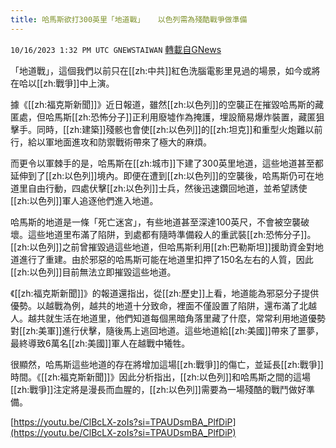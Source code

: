 ```yaml
---
title: 哈馬斯欲打300英里「地道戰」   以色列需為殘酷戰爭做準備
---
```

`10/16/2023 1:32 PM UTC GNEWSTAIWAN` [轉載自GNews](https://gnews.org/articles/1840507)


「地道戰」，這個我們以前只在[[zh:中共]]紅色洗腦電影里見過的場景，如今或將在哈以[[zh:戰爭]]中上演。
  

據《[[zh:福克斯新聞]]》近日報道，雖然[[zh:以色列]]的空襲正在摧毀哈馬斯的藏匿處，但哈馬斯[[zh:恐怖分子]]正利用廢墟作為掩護，埋設簡易爆炸裝置，藏匿狙擊手。同時，[[zh:建築]]殘骸也會使[[zh:以色列]]的[[zh:坦克]]和重型火炮難以前行，給以軍地面進攻和防禦戰術帶來了極大的麻煩。

  

而更令以軍棘手的是，哈馬斯在[[zh:城市]]下建了300英里地道，這些地道甚至都延伸到了[[zh:以色列]]境內。即便在遭到[[zh:以色列]]的空襲後，哈馬斯仍可在地道里自由行動，四處伏擊[[zh:以色列]]士兵，然後迅速鑽回地道，並希望誘使[[zh:以色列]]軍人追逐他們進入地道。

  

哈馬斯的地道是一條「死亡迷宮」，有些地道甚至深達100英尺，不會被空襲破壞。這些地道里布滿了陷阱，到處都有隨時準備殺人的重武裝[[zh:恐怖分子]]。[[zh:以色列]]之前曾摧毀過這些地道，但哈馬斯利用[[zh:巴勒斯坦]]援助資金對地道進行了重建。由於邪惡的哈馬斯可能在地道里扣押了150名左右的人質，因此[[zh:以色列]]目前無法立即摧毀這些地道。

  

《[[zh:福克斯新聞]]》的報道還指出，從[[zh:歷史]]上看，地道能為邪惡分子提供優勢。以越戰為例，越共的地道十分致命，裡面不僅設置了陷阱，還布滿了北越人。越共就生活在地道里，他們知道每個黑暗角落里藏了什麼，常常利用地道優勢對[[zh:美軍]]進行伏擊，隨後馬上逃回地道。這些地道給[[zh:美國]]帶來了噩夢，最終導致6萬名[[zh:美國]]軍人在越戰中犧牲。

  

很顯然，哈馬斯這些地道的存在將增加這場[[zh:戰爭]]的傷亡，並延長[[zh:戰爭]]時間。《[[zh:福克斯新聞]]》因此分析指出，[[zh:以色列]]和哈馬斯之間的這場[[zh:戰爭]]注定將是漫長而血腥的，[[zh:以色列]]需要為一場殘酷的戰鬥做好準備。


[https://youtu.be/ClBcLX-zoIs?si=TPAUDsmBA_PlfDiP](https://youtu.be/ClBcLX-zoIs?si=TPAUDsmBA_PlfDiP)
